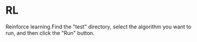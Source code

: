 # RL
Reinforce learning
Find the "test" directory, select the algorithm you want to run, and then click the "Run" button.
